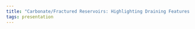 ```yaml
---
title: "Carbonate/Fractured Reservoirs: Highlighting Draining Features (Pipe-Layers & Pipe-Channels) Based on Borehole Image Analyses (Dr Abdelkader SAADALLAH, SaadGeo)"
tags: presentation 
---
```

